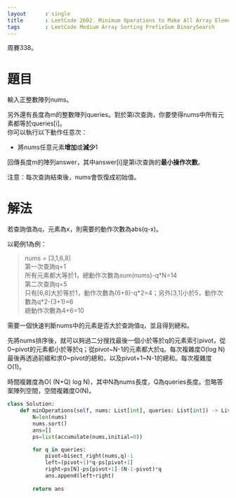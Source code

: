 ```yaml
--- 
layout      : single
title       : LeetCode 2602. Minimum Operations to Make All Array Elements Equal
tags        : LeetCode Medium Array Sorting PrefixSum BinarySearch
---
```

周賽338。

# 題目
輸入正整數陣列nums。  

另外還有長度為m的整數陣列queries。對於第i次查詢，你要使得nums中所有元素都等於queries[i]。  
你可以執行以下動作任意次：  
- 將nums任意元素**增加**或**減少**1  

回傳長度m的陣列answer，其中answer[i]是第i次查詢的**最小操作次數**。  

注意：每次查詢結束後，nums會恢復成初始值。  

# 解法
若查詢值為q，元素為x，則需要的動作次數為abs(q-x)。  

以範例1為例：  
> nums = [3,1,6,8]  
> 第一次查詢q=1  
> 所有元素都大等於1，總動作次數為sum(nums)-q\*N=14  
> 第二次查詢q=5  
> 只有[6,8]大於等於1，動作次數為(6+8)-q\*2=4；另外[3,1]小於5，動作次數為q\*2-(3+1)=6  
> 總動作次數為4+6=10  

需要一個快速判斷nums中的元素是否大於查詢值q，並且得到總和。  

先將nums排序後，就可以夠過二分搜找最後一個小於等於q的元素索引pivot，從0\~pivot的元素都小於等於q；從pivot\~N-1的元素都大於q。每次複雜度O(log N)  
最後再透過前綴和求0\~pivot的總和，以及pivot+1\~N-1的總和。每次複雜度O(1)。  

時間複雜度為O( (N+Q) log N)，其中N為nums長度，Q為queries長度。忽略答案陣列空間，空間複雜度O(N)。  

```python
class Solution:
    def minOperations(self, nums: List[int], queries: List[int]) -> List[int]:
        N=len(nums)
        nums.sort()
        ans=[]
        ps=list(accumulate(nums,initial=0))

        for q in queries:
            pivot=bisect_right(nums,q)-1
            left=(pivot+1)*q-ps[pivot+1]
            right=ps[N]-ps[pivot+1]-(N-1-pivot)*q
            ans.append(left+right)
            
        return ans
```
